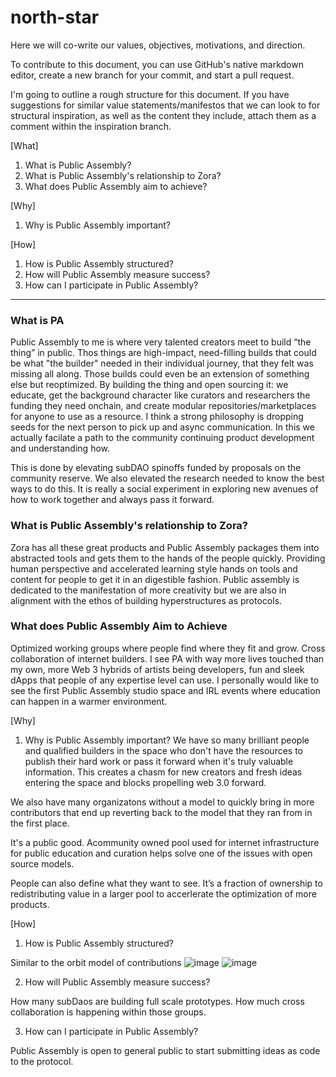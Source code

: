 # north-star
Here we will co-write our values, objectives, motivations, and direction.

To contribute to this document, you can use GitHub's native markdown editor, create a new branch for your commit, and start a pull request.

I'm going to outline a rough structure for this document. If you have suggestions for similar value statements/manifestos that we can look to for structural inspiration, as well as the content they include, attach them as a comment within the inspiration branch.

[What]
1. What is Public Assembly?
2. What is Public Assembly's relationship to Zora?
3. What does Public Assembly aim to achieve?

[Why]
1. Why is Public Assembly important?

[How]
1. How is Public Assembly structured?
2. How will Public Assembly measure success?
3. How can I participate in Public Assembly?


--- 

### What is PA

Public Assembly to me is where very talented creators meet to build “the thing” in public. Thos things are high-impact, need-filling builds that could be what "the builder" needed in their individual journey, that they felt was missing all along. Those builds could even be an extension of something else but reoptimized. By building the thing and open sourcing it: we educate, get the background character like curators and researchers the funding they need onchain, and create modular repositories/marketplaces for anyone to use as a resource. I think a strong philosophy is dropping seeds for the next person to pick up and async communication. In this we actually facilate a path to the community continuing product development and understanding how. 

This is done by elevating subDAO spinoffs funded by proposals on the community reserve. We also elevated the research needed to know the best ways to do this. It is really a social experiment in exploring new avenues of how to work together and always pass it forward.

### What is Public Assembly's relationship to Zora?

Zora has all these great products and Public Assembly packages them into abstracted tools and gets them to the hands of the people quickly. Providing human perspective and accelerated learning style hands on tools and content for people to get it in an digestible fashion. Public assembly is dedicated to the manifestation of more creativity but we are also in alignment with the ethos of building hyperstructures as protocols.

### What does Public Assembly Aim to Achieve 

Optimized working groups where people find where they fit and grow. Cross collaboration of internet builders. I see PA with way more lives touched than my own, more Web 3 hybrids of artists being developers, fun and sleek dApps that people of any expertise level can use. I personally would like to see the first Public Assembly studio space and IRL events where education can happen in a warmer environment.

[Why]
1. Why is Public Assembly important?
We have so many brilliant people and qualified builders in the space who don't have the resources to publish their hard work or pass it forward when it's truly valuable information. This creates a chasm for new creators and fresh ideas entering the space and blocks propelling web 3.0 forward. 

We also have many organizatons without a model to quickly bring in more contributors that end up reverting back to the model that they ran from in the first place. 

It's a public good. Acommunity owned pool used for internet infrastructure for public education and curation helps solve one of the issues with open source models.

People can also define what they want to see. It’s a fraction of ownership to redistributing value in a larger pool to accerlerate the optimization of more products. 

[How]
1. How is Public Assembly structured?

Similar to the orbit model of contributions 
![image](https://user-images.githubusercontent.com/91724117/203510078-c68e9b94-ccde-4279-952f-52f67d39e8e1.png)
![image](https://user-images.githubusercontent.com/91724117/203510464-b2e6c8d5-8f23-4267-ba07-6866f5caf15f.png)

2. How will Public Assembly measure success?

How many subDaos are building full scale prototypes. How much cross collaboration is happening within those groups. 

3. How can I participate in Public Assembly?

Public Assembly is open to general public to start submitting ideas as code to the protocol. 










